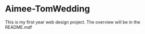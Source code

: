 # Aimee-TomWedding
This is my first year web design project. The overview will be in the README.mdf
